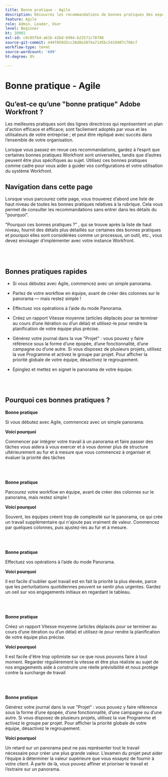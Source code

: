 ```yaml
---
title: Bonne pratique - Agile
description: Découvrez les recommandations de bonnes pratiques des experts d’Adobe Workfront concernant Agile.
feature: Agile
role: Admin, Leader, User
level: Beginner
kt: 10901
exl-id: c0c05fb4-a61b-41bd-b994-b23571c78788
source-git-commit: 444f059d3cc26d8e3074a7145bc5419407c786cf
workflow-type: tm+mt
source-wordcount: '609'
ht-degree: 0%

---
```


# Bonne pratique - Agile

## Qu’est-ce qu’une &quot;bonne pratique&quot; Adobe Workfront ?

Les meilleures pratiques sont des lignes directrices qui représentent un plan d&#39;action efficace et efficace; sont facilement adoptés par vous et les utilisateurs de votre entreprise ; et peut être répliqué avec succès dans l’ensemble de votre organisation.

Lorsque vous passez en revue ces recommandations, gardez à l’esprit que certaines bonnes pratiques Workfront sont universelles, tandis que d’autres peuvent être plus spécifiques au sujet. Utilisez ces bonnes pratiques comme cadre pour vous aider à guider vos configurations et votre utilisation du système Workfront.

## Navigation dans cette page

Lorsque vous parcourez cette page, vous trouverez d’abord une liste de haut niveau de toutes les bonnes pratiques relatives à la rubrique. Cela vous permet de consulter les recommandations sans entrer dans les détails du &quot;pourquoi&quot;.

&quot;Pourquoi ces bonnes pratiques ?&quot; , qui se trouve après la liste de haut niveau, fournit des détails plus détaillés sur certaines des bonnes pratiques et pourquoi elles sont considérées comme un processus, un outil, etc., vous devez envisager d’implémenter avec votre instance Workfront.

</br>
</br>

## Bonnes pratiques rapides

* Si vous débutez avec Agile, commencez avec un simple panorama.

* Parlez de votre workflow en équipe, avant de créer des colonnes sur le panorama — mais restez simple !
* Effectuez vos opérations à l’aide du mode Panorama.

* Créez un rapport Vitesse moyenne (articles déplacés pour se terminer au cours d’une itération ou d’un délai) et utilisez-le pour rendre la planification de votre équipe plus précise.

* Générez votre journal dans la vue &quot;Projet&quot; : vous pouvez y faire référence sous la forme d’une épopée, d’une fonctionnalité, d’une campagne ou d’une autre. Si vous disposez de plusieurs projets, utilisez la vue Programme et activez le groupe par projet. Pour afficher la priorité globale de votre équipe, désactivez le regroupement.

* Epinglez et mettez en signet le panorama de votre équipe.

</br>
</br>

## Pourquoi ces bonnes pratiques ?

**Bonne pratique**

Si vous débutez avec Agile, commencez avec un simple panorama.

**Voici pourquoi**

Commencer par intégrer votre travail à un panorama et faire passer des tâches vous aidera à vous exercer et à vous donner plus de structure ultérieurement au fur et à mesure que vous commencez à organiser et évaluer la priorité des tâches

</br>
</br>


**Bonne pratique**

Parcourez votre workflow en équipe, avant de créer des colonnes sur le panorama, mais restez simple !


**Voici pourquoi**

Souvent, les équipes créent trop de complexité sur le panorama, ce qui crée un travail supplémentaire qui n&#39;ajoute pas vraiment de valeur. Commencez par quelques colonnes, puis ajustez-les au fur et à mesure.

</br>
</br>

**Bonne pratique**

Effectuez vos opérations à l’aide du mode Panorama.

**Voici pourquoi**

Il est facile d&#39;oublier quel travail est en fait la priorité la plus élevée, parce que les perturbations quotidiennes peuvent se sentir plus urgentes. Gardez un oeil sur vos engagements initiaux en regardant le tableau.

</br>
</br>

**Bonne pratique**

Créez un rapport Vitesse moyenne (articles déplacés pour se terminer au cours d’une itération ou d’un délai) et utilisez-le pour rendre la planification de votre équipe plus précise.

**Voici pourquoi**

Il est facile d&#39;être trop optimiste sur ce que nous pouvons faire à tout moment. Regarder régulièrement la vitesse et être plus réaliste au sujet de nos engagements aide à construire une réelle prévisibilité et nous protège contre la surcharge de travail

</br>
</br>

**Bonne pratique**

Générez votre journal dans la vue &quot;Projet&quot; : vous pouvez y faire référence sous la forme d’une épopée, d’une fonctionnalité, d’une campagne ou d’une autre. Si vous disposez de plusieurs projets, utilisez la vue Programme et activez le groupe par projet. Pour afficher la priorité globale de votre équipe, désactivez le regroupement.

**Voici pourquoi**

Un retard sur un panorama peut ne pas représenter tout le travail nécessaire pour créer une plus grande valeur. L’examen du projet peut aider l’équipe à déterminer la valeur supérieure que vous essayez de fournir à votre client. À partir de là, vous pouvez affiner et prioriser le travail et l’extraire sur un panorama.
